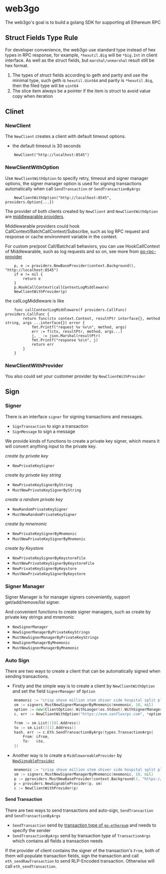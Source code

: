 # web3go
The web3go's goal is to build a golang SDK for supporting all Ethereum RPC

## Struct Fields Type Rule
For developer convenience, the web3go use standard type instead of hex types in RPC response, for example, `*hexutil.Big` will be `*big.Int` in client interface. As well as the struct fields, but `marshal/unmarshal` result still be hex format.
1. The types of struct fields according to geth and parity and use the minimal type, such geth is `hexutil.Uint64` and parity is `*hexutil.Big`, then the filed type will be `uint64`
2. The slice item always be a pointer if the item is struct to avoid value copy when iteration

## Clinet

### NewClient

The `NewClient` creates a client with default timeout options.

- the default timeout is 30 seconds 

```golang
	NewClient("http://localhost:8545")
```
### NewClientWithOption
Use `NewClientWithOption` to specify retry, timeout and signer manager options, the signer manager option is used for signing transactions automatically when call `SendTransaction` or `SendTransactionByArgs`

```golang
	NewClientWithOption("http://localhost:8545", providers.Option{...})
```

The provider of both clients created by `NewClient` and `NewClientWithOption` are [middlewarable providers](https://github.com/openweb3/go-rpc-provider).

Middlewarable providers could hook CallContext/BatchCallContext/Subscribe, such as log RPC request and response or cache environment variable in the context.

For custom pre/post Call/Batchcall behaviors, you can use HookCallContext of Middlewarable, such as log requests and so on, see more from [go-rpc-provider](https://github.com/openweb3/go-rpc-provider)
```golang
	p, e := providers.NewBaseProvider(context.Background(), "http://localhost:8545")
	if e != nil {
		return e
	}
	p.HookCallContext(callContextLogMiddleware)
	NewClientWithProvider(p)
```

the callLogMiddleware is like
```golang
	func callContextLogMiddleware(f providers.CallFunc) providers.CallFunc {
		return func(ctx context.Context, resultPtr interface{}, method string, args ...interface{}) error {
			fmt.Printf("request %v %v\n", method, args)
			err := f(ctx, resultPtr, method, args...)
			j, _ := json.Marshal(resultPtr)
			fmt.Printf("response %s\n", j)
			return err
		}
	}
```
### NewClientWithProvider

You also could set your customer provider by `NewClientWithProvider`

## Sign

### Signer
There is an interface `signer` for signing transactions and messages.

- `SignTransaction` to sign a transaction
- `SignMessage` to sign a message

We provide kinds of functions to create a private key signer, which means it will convert anything input to the private key.

*create by private key*
- `NewPrivateKeySigner`

*create by private key string*
- `NewPrivateKeySignerByString`
- `MustNewPrivateKeySignerByString`

*create a random private key*
- `NewRandomPrivateKeySigner`
- `MustNewRandomPrivateKeySigner`

*create by mnemonic*
- `NewPrivateKeySignerByMnemonic`
- `MustNewPrivateKeySignerByMnemonic`

*create by Keystore*
- `NewPrivateKeySignerByKeystoreFile`
- `MustNewPrivateKeySignerByKeystoreFile`
- `NewPrivateKeySignerByKeystore`
- `MustNewPrivateKeySignerByKeystore`

### Signer Manager

Signer Manager is for manager signers conveniently, support get/add/remove/list signer.

And convenient functions to create signer managers, such as create by private key strings and mnemonic

- `NewSignerManager`
- `NewSignerManagerByPrivateKeyStrings`
- `MustNewSignerManagerByPrivateKeyStrings`
- `NewSignerManagerByMnemonic`
- `MustNewSignerManagerByMnemonic`

### Auto Sign

There are two ways to create a client that can be automatically signed when sending transactions.

- Firstly and the simple way is to create a client by `NewClientWithOption` and set the field `SignerManager` of `Option`

```go
	mnemonic := "crisp shove million stem shiver side hospital split play lottery join vintage"
	sm := signers.MustNewSignerManagerByMnemonic(mnemonic, 10, nil)
	option := new(ClientOption).WithLooger(os.Stdout).WithSignerManager(sm)
	c, err := NewClientWithOption("https://evm.confluxrpc.com", *option)

	from := sm.List()[0].Address()
	to := sm.List()[1].Address()
	hash, err := c.Eth.SendTransactionByArgs(types.TransactionArgs{
		From: &from,
		To:   &to,
	})
```

- Another way is to create a `MiddlewareableProvider` by [`NewSignableProvider`](https://github.com/openweb3/web3go/blob/main/providers/provider_sign.go)

```go
	mnemonic := "crisp shove million stem shiver side hospital split play lottery join vintage"
	sm := signers.MustNewSignerManagerByMnemonic(mnemonic, 10, nil)
	p := pproviders.MustNewBaseProvider(context.Background(), "https://evm.confluxrpc.com")
	p = providers.NewSignableProvider(p, sm)
	c := NewClientWithProvider(p)
```

#### Send Transaction

There are two ways to send transactions and auto-sign, `SendTransaction` and `SendTransactionByArgs`

- `SendTransaction` send by [transaction type of `go-ethereum`](https://github.com/openweb3/web3go/blob/08c2cb1790acbc92277f28b3d98e8b7347450cc5/types/types.go#L246) and needs to specify the sender
- `SendTransactionByArgs` send by transaction type of `TransactionArgs` which contains all fields a transaction needs

If the provider of client contains the signer of the transaction's `From`, both of them will populate transaction fields, sign the transaction and call `eth_sendRawTransaction` to send RLP-Encoded transaction. Otherwise will call `eth_sendTransaction`.


